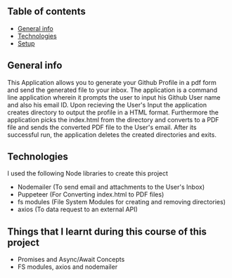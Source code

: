 ## Table of contents
* [General info](#general-info)
* [Technologies](#technologies)
* [Setup](#setup)

## General info
This Application allows you to generate your Github Profile in a pdf form and send the generated file to your inbox.
The application is a command line application wherein it prompts the user to input his Github User name and also his email ID. 
Upon recieving the User's Input the application creates directory to output the profile in a HTML format. 
Furthermore the application picks the index.html from the directory and converts to a PDF file and sends the converted PDF file to the User's email. After its successful run, the application deletes the created directories and exits. 
	
## Technologies
I used the following Node libraries to create this project
* Nodemailer (To send email and attachments to the User's Inbox)
* Puppeteer (For Converting index.html to PDF files)
* fs modules (File System Modules for creating and removing directories)
* axios (To data request to an external API)
	
## Things that I learnt during this course of this  project
* Promises and Async/Await Concepts
* FS modules, axios and nodemailer
